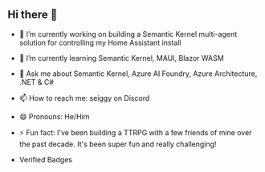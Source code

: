 ## Hi there 👋

- 🔭 I’m currently working on building a Semantic Kernel multi-agent solution for controlling my Home Assistant install
- 🌱 I’m currently learning Semantic Kernel, MAUI, Blazor WASM
- 💬 Ask me about Semantic Kernel, Azure AI Foundry, Azure Architecture, .NET & C#
- 📫 How to reach me: seiggy on Discord
- 😄 Pronouns: He/Him
- ⚡ Fun fact: I've been building a TTRPG with a few friends of mine over the past decade. It's been super fun and really challenging!

- Verified Badges
  
 <!--START_SECTION:badges-->
 <!--END_SECTION:badges-->
